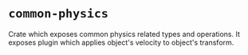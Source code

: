 # `common-physics`

Crate which exposes common physics related types and operations.
It exposes plugin which applies object's velocity to object's transform.
